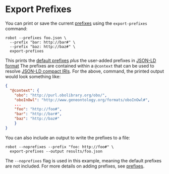 # Export Prefixes

You can print or save the current [prefixes](/global#prefixes) using the `export-prefixes` command:

    robot --prefixes foo.json \
      --prefix "bar: http://bar#" \
      --prefix "baz: http://baz#" \
      export-prefixes

This prints the [default prefixes](https://github.com/ontodev/robot/blob/master/robot-core/src/main/resources/obo_context.jsonld) *plus* the user-added prefixes in [JSON-LD format](https://json-ld.org/) The prefixes are contained within a `@context` that can be used to resolve [JSON-LD compact IRIs](https://www.w3.org/TR/json-ld/#compact-iris). For the above, command, the printed output would look something like:

```json
{
  "@context": {
    "obo": "http://purl.obolibrary.org/obo/",
    "oboInOwl": "http://www.geneontology.org/formats/oboInOwl#",
    ...
    "foo": "http://foo#",
    "bar": "http://bar#",
    "baz": "http://baz#"
	}
}
```

You can also include an output to write the prefixes to a file:

    robot --noprefixes --prefix "foo: http://foo#" \
      export-prefixes --output results/foo.json

The `--noprefixes` flag is used in this example, meaning the default prefixes are not included. For more details on adding prefixes, see [prefixes](/global#prefixes).
